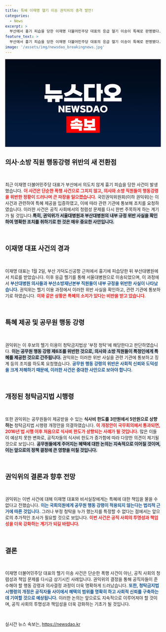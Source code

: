```yaml
---
title: 특혜 이재명 헬기 이송 권익위의 충격 발언!
categories:
  - News
excerpt: >
  부산에서 흉기 피습을 당한 이재명 더불어민주당 대표의 응급 헬기 이송이 특혜로 판명됐다. 국민권익위원회는 의료진과 소방 직원의 행동 강령 위반을 확인하고, 이송과정의 문제를 지적하며 징계를 결정했다.
feature_text: >
  부산에서 흉기 피습을 당한 이재명 더불어민주당 대표의 응급 헬기 이송이 특혜로 판명됐다. 국민권익위원회는 의료진과 소방 직원의 행동 강령 위반을 확인하고, 이송과정의 문제를 지적하며 징계를 결정했다.
image: '/assets/img/newsdao_breakingnews.jpg'
---
```


<p><img src="/assets/img/newsdao_breakingnews.jpg" alt="ranknews 속보" /></p>

<h2 data-ke-size="size26">의사·소방 직원 행동강령 위반의 새 전환점</h2>

<p data-ke-size="size16">&nbsp;</p>

<p data-ke-size="size16">최근 이재명 더불어민주당 대표가 부산에서 의도치 않게 흉기 피습을 당한 사건이 발생했습니다. <b><span style="color: #ee2323;">이 사건은 단순한 폭행 사건으로 그치지 않고, 의사와 소방 직원들이 행동강령을 위반한 정황이 드러나며 큰 파장을 일으켰습니다.</span></b> 국민권익위원회(이하 권익위)는 이 사건과 관련하여 특혜 제공을 입증하였고, 이에 따라 관련 기관에 통보해 조치를 요청하였습니다. 이러한 사건은 공직 사회에서의 청렴성 문제를 다시 한번 주목하게 하는 계기가 될 것입니다.<b><span style="background-color: #21538527;">특히, 권익위가 서울대병원과 부산대병원의 내부 규정 위반 사실을 확인하여 명확한 조치를 취하기로 한 것은 매우 중요한 사안입니다.</span></b></p>

<p data-ke-size="size16">&nbsp;</p>

<h2 data-ke-size="size26">이재명 대표 사건의 경과</h2>

<p data-ke-size="size16">&nbsp;</p>

<p data-ke-size="size16">이재명 대표는 1월 2일, 부산 가덕도신공항 근처에서 흉기에 피습당한 뒤 부산대병원에서 치료를 받았습니다. 이후 응급 헬기를 통해 서울대병원으로 이송되었으며, 이 과정에서 <b><span style="color: #1a5490;">부산대병원 의사들과 부산소방재난본부 직원들이 내부 규정을 위반한 사실이 나타났습니다.</span></b> 권익위는 헬기 이용 과정에서 이러한 위반 사실을 확인하고, 관련 기관에 통보하기로 하였습니다. <b><span style="color: #ee2323;">이와 같은 상황은 특혜의 소지가 있다는 비판을 받고 있습니다.</span></b></p>

<p data-ke-size="size16">&nbsp;</p>

<h2 data-ke-size="size26">특혜 제공 및 공무원 행동 강령</h2>

<p data-ke-size="size16">&nbsp;</p>

<p data-ke-size="size16">권익위는 이 후보의 헬기 이용이 청탁금지법상 '부정 청탁'에 해당한다고 판단하였습니다. <b><span style="background-color: #21538527;">이는 공무원 행동 강령 제6조를 위반한 것으로, 의사와 소방 직원들이 특정인에게 특혜를 제공한 것으로 간주됩니다.</span></b> 권익위는 이러한 위반 사실을 관련 기관에 통보하고 징계 등의 조치를 하도록 요청했습니다. <b><span style="color: #1a5490;">공무원 행동 강령의 위반은 사회적 신뢰와 도덕성을 크게 저해하기 때문에, 이러한 사건은 중대한 사안으로 보아야 합니다.</span></b></p>

<p data-ke-size="size16">&nbsp;</p>

<h2 data-ke-size="size26">개정된 청탁금지법 시행령</h2>

<p data-ke-size="size16">&nbsp;</p>

<p data-ke-size="size16">또한 권익위는 공무원들이 제공받을 수 있는 <b>식사비 한도를 3만원에서 5만원으로 상향하는</b> 청탁금지법 시행령 개정안을 의결하였습니다. <b><span style="color: #ee2323;">이 개정안이 국무회의에서 통과되면, 2016년 법 시행 이후 처음으로 식사비 한도가 상향되는 사례가 될 것입니다.</span></b> 많은 이들이 예상치 못한 변화로, 공직자들의 식사비 한도가 증가함에 따라 다양한 의견이 제기될 것으로 보입니다. <b><span style="background-color: #21538527;">공무원들에게 주어지는 혜택에 대한 논의는 지속적으로 이어질 것이며, 이는 앞으로의 정책 결정에 큰 영향을 미칠 것입니다.</span></b></p>

<p data-ke-size="size16">&nbsp;</p>

<h2 data-ke-size="size26">권익위의 결론과 향후 전망</h2>

<p data-ke-size="size16">&nbsp;</p>

<p data-ke-size="size16">권익위는 이번 사건에 대해 이재명 대표와 비서실장에게는 특혜에 대한 책임을 물을 수 없다고 전했습니다. <b><span style="color: #1a5490;">이는 국회의원에게 공무원 행동 강령이 적용되지 않는다는 법리적 근거에 따른 것입니다.</span></b> 그러나 부정 청탁을 누가 했는지를 특정할 수 없다는 점에서는 앞으로의 추가적인 조사가 필요할 것으로 보입니다. <b><span style="color: #ee2323;">이번 사건은 공직 사회의 투명성과 책임성을 더욱 강화하는 계기가 되길 바랍니다.</span></b></p>

<p data-ke-size="size16">&nbsp;</p>

<h2 data-ke-size="size26">결론</h2>

<p data-ke-size="size16">&nbsp;</p>

<p data-ke-size="size16">이재명 더불어민주당 대표의 헬기 이송 사건은 단순한 폭행 사건이 아닌, 공직 사회의 청렴성과 책임 문제를 다시금 상기시킨 사례입니다. 권익위의 결정을 통해 공직자들이 준수해야 할 행동 강령과 의사결정 과정이 더욱 명확하게 드러났습니다. <b><span style="color: #1a5490;">또한, 청탁금지법 시행령의 개정은 공직자들 사이에서 혜택의 범위를 명확히 하고 사회적 신뢰를 구축하는데 기여할 것으로 예상됩니다.</span></b> 이러한 논의는 앞으로도 지속적으로 이루어져야 할 것이며, 공직 사회의 투명성과 책임성을 더욱 강화하는 기초가 될 것입니다.</p>

<p data-ke-size="size16">&nbsp;</p>
실시간 뉴스 속보는, <a href="https://newsdao.kr" rel="dofollow">https://newsdao.kr</a>


